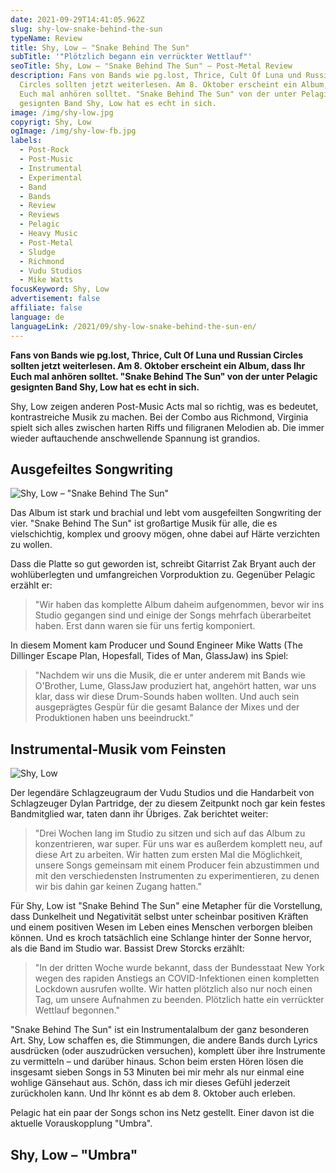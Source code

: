 ```yaml
---
date: 2021-09-29T14:41:05.962Z
slug: shy-low-snake-behind-the-sun
typeName: Review
title: Shy, Low – "Snake Behind The Sun"
subTitle: '"Plötzlich begann ein verrückter Wettlauf"'
seoTitle: Shy, Low – "Snake Behind The Sun" – Post-Metal Review
description: Fans von Bands wie pg.lost, Thrice, Cult Of Luna und Russian
  Circles sollten jetzt weiterlesen. Am 8. Oktober erscheint ein Album, dass Ihr
  Euch mal anhören solltet. "Snake Behind The Sun" von der unter Pelagic
  gesignten Band Shy, Low hat es echt in sich.
image: /img/shy-low.jpg
copyrigt: Shy, Low
ogImage: /img/shy-low-fb.jpg
labels:
  - Post-Rock
  - Post-Music
  - Instrumental
  - Experimental
  - Band
  - Bands
  - Review
  - Reviews
  - Pelagic
  - Heavy Music
  - Post-Metal
  - Sludge
  - Richmond
  - Vudu Studios
  - Mike Watts
focusKeyword: Shy, Low
advertisement: false
affiliate: false
language: de
languageLink: /2021/09/shy-low-snake-behind-the-sun-en/
---
```

**Fans von Bands wie pg.lost, Thrice, Cult Of Luna und Russian Circles sollten jetzt weiterlesen. Am 8. Oktober erscheint ein Album, dass Ihr Euch mal anhören solltet. "Snake Behind The Sun" von der unter Pelagic gesignten Band Shy, Low hat es echt in sich.**

Shy, Low zeigen anderen Post-Music Acts mal so richtig, was es bedeutet, kontrastreiche Musik zu machen. Bei der Combo aus Richmond, Virginia spielt sich alles zwischen harten Riffs und filigranen Melodien ab. Die immer wieder auftauchende anschwellende Spannung ist grandios.

## Ausgefeiltes Songwriting

![Shy, Low – "Snake Behind The Sun"](/img/shylow1627286341508331.jpg "Shy, Low – \"Snake Behind The Sun\"")

Das Album ist stark und brachial und lebt vom ausgefeilten Songwriting der vier. "Snake Behind The Sun" ist großartige Musik für alle, die es vielschichtig, komplex und groovy mögen, ohne dabei auf Härte verzichten zu wollen.

Dass die Platte so gut geworden ist, schreibt Gitarrist Zak Bryant auch der wohlüberlegten und umfangreichen Vorproduktion zu. Gegenüber Pelagic erzählt er:

> "Wir haben das komplette Album daheim aufgenommen, bevor wir ins Studio gegangen sind und einige der Songs mehrfach überarbeitet haben. Erst dann waren sie für uns fertig komponiert. 

In diesem Moment kam Producer und Sound Engineer Mike Watts (The Dillinger Escape Plan, Hopesfall, Tides of Man, GlassJaw) ins Spiel:

> "Nachdem wir uns die Musik, die er unter anderem mit Bands wie O'Brother, Lume, GlassJaw produziert hat, angehört hatten, war uns klar, dass wir diese Drum-Sounds haben wollten. Und auch sein ausgeprägtes Gespür für die gesamt Balance der Mixes und der Produktionen haben uns beeindruckt."

## Instrumental-Musik vom Feinsten

![Shy, Low](/img/shy-low-1-.jpg "Shy, Low")

Der legendäre Schlagzeugraum der Vudu Studios und die Handarbeit von Schlagzeuger Dylan Partridge, der zu diesem Zeitpunkt noch gar kein festes Bandmitglied war, taten dann ihr Übriges. Zak berichtet weiter:

> "Drei Wochen lang im Studio zu sitzen und sich auf das Album zu konzentrieren, war super. Für uns war es außerdem komplett neu, auf diese Art zu arbeiten. Wir hatten zum ersten Mal die Möglichkeit, unsere Songs gemeinsam mit einem Producer fein abzustimmen und mit den verschiedensten Instrumenten zu experimentieren, zu denen wir bis dahin gar keinen Zugang hatten."

Für Shy, Low ist "Snake Behind The Sun" eine Metapher für die Vorstellung, dass Dunkelheit und Negativität selbst unter scheinbar positiven Kräften und einem positiven Wesen im Leben eines Menschen verborgen bleiben können. Und es kroch tatsächlich eine Schlange hinter der Sonne hervor, als die Band  im Studio war. Bassist Drew Storcks erzählt:

> "In der dritten Woche wurde bekannt, dass der Bundesstaat New York wegen des rapiden Anstiegs an COVID-Infektionen einen kompletten Lockdown ausrufen wollte. Wir hatten plötzlich also nur noch einen Tag, um unsere Aufnahmen zu beenden. Plötzlich hatte ein verrückter Wettlauf begonnen."

"Snake Behind The Sun" ist ein Instrumentalalbum der ganz besonderen Art. Shy, Low schaffen es, die Stimmungen, die andere Bands durch Lyrics ausdrücken (oder auszudrücken versuchen), komplett über ihre Instrumente zu vermitteln – und darüber hinaus. Schon beim ersten Hören lösen die insgesamt sieben Songs in 53 Minuten bei mir mehr als nur einmal eine wohlige Gänsehaut aus. Schön, dass ich mir dieses Gefühl jederzeit zurückholen kann. Und Ihr könnt es ab dem 8. Oktober auch erleben.

Pelagic hat ein paar der Songs schon ins Netz gestellt. Einer davon ist die aktuelle Vorauskopplung "Umbra".

## Shy, Low – "Umbra"

<YouTube id="MkiJA5-UbQc" />